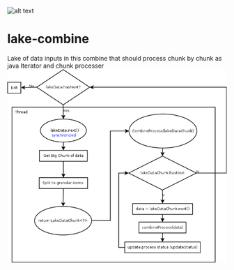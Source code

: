 ![alt text](http://www.korotkin.co.il/logo.png "Logo Korotkin")

# lake-combine
Lake of data inputs in this combine that should process chunk by chunk as java Iterator and chunk processer
![alt text](https://github.com/Korotkin-Solutions/lake-combine/raw/master/documents/LakeCombiner.png "Lake combine overview")
